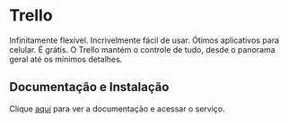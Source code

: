 # Trello

Infinitamente flexível. Incrivelmente fácil de usar. Ótimos aplicativos para celular. É grátis. O Trello mantém o controle de tudo, desde o panorama geral até os mínimos detalhes.

## Documentação e Instalação

Clique [aqui](https://trello.com) para ver a documentação e acessar o serviço.